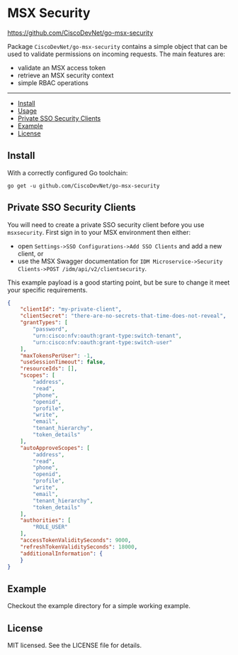# MSX Security
https://github.com/CiscoDevNet/go-msx-security

Package `CiscoDevNet/go-msx-security` contains a simple object that can be used to validate permissions on incoming requests. The main features are:
* validate an MSX access token
* retrieve an MSX security context 
* simple RBAC operations

---

* [Install](#install)
* [Usage](#usage)
* [Private SSO Security Clients](#private-sso-security-clients)
* [Example](#example)
* [License](#license)


## Install
With a correctly configured Go toolchain:
```shell 
go get -u github.com/CiscoDevNet/go-msx-security
```


## Private SSO Security Clients
You will need to create a private SSO security client before you use `msxsecurity`. First sign in to your MSX environment then either:
* open `Settings->SSO Configurations->Add SSO Clients` and add a new client, or 
* use the MSX Swagger documentation for `IDM Microservice->Security Clients->POST /idm/api/v2/clientsecurity`. 

This example payload is a good starting point, but be sure to change it meet your specific requirements.
```json
{
    "clientId": "my-private-client",
    "clientSecret": "there-are-no-secrets-that-time-does-not-reveal",
    "grantTypes": [
        "password", 
        "urn:cisco:nfv:oauth:grant-type:switch-tenant", 
        "urn:cisco:nfv:oauth:grant-type:switch-user"
    ],
    "maxTokensPerUser": -1,
    "useSessionTimeout": false,
    "resourceIds": [],
    "scopes": [
        "address",
        "read",
        "phone",
        "openid",
        "profile",
        "write",
        "email",
        "tenant_hierarchy", 
        "token_details"
    ],
    "autoApproveScopes": [
        "address",
        "read",
        "phone",
        "openid",
        "profile",
        "write",
        "email",
        "tenant_hierarchy", 
        "token_details"
    ],
    "authorities": [
        "ROLE_USER"
    ],
    "accessTokenValiditySeconds": 9000,
    "refreshTokenValiditySeconds": 18000,
    "additionalInformation": {
    }
}
```


## Example
Checkout the example directory for a simple working example.


## License
MIT licensed. See the LICENSE file for details.
